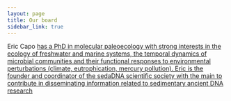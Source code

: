 ```yaml
---
layout: page
title: Our board
sidebar_link: true
---
```


<div class="section Eric">
<p>Eric Capo <a href="https://ercapo.wixsite.com/sedadna-society/ericcapo"> has a PhD in molecular paleoecology with  strong interests in the ecology of freshwater and marine systems, the temporal dynamics of microbial communities and their functional responses to environmental perturbations (climate, eutrophication, mercury pollution). Eric is the founder and coordinator of the sedaDNA scientific society with the main to contribute in disseminating information related to sedimentary ancient DNA research</p>  
</div>

<div class="section Marie-Eve">
<p> </p>        
</div>
          



